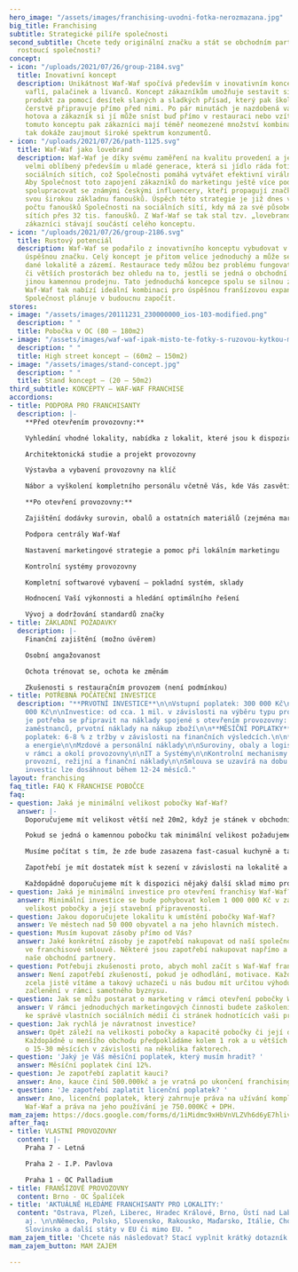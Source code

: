 ```yaml
---
hero_image: "/assets/images/franchising-uvodni-fotka-nerozmazana.jpg"
big_title: Franchising
subtitle: Strategické pilíře společnosti
second_subtitle: Chcete tedy originální značku a stát se obchodním partnerem rychle
  rostoucí společnosti?
concept:
- icon: "/uploads/2021/07/26/group-2184.svg"
  title: Inovativní koncept
  description: Unikátnost Waf-Waf spočívá především v inovativním konceptu přípravy
    vaflí, palačinek a lívanců. Koncept zákazníkům umožňuje sestavit si svůj vlastní
    produkt za pomocí desítek slaných a sladkých přísad, který pak školený personál
    čerstvě připravuje přímo před nimi. Po pár minutách je nazdobená vafle či palačinka
    hotova a zákazník si jí může sníst buď přímo v restauraci nebo vzít s sebou. Díky
    tomuto konceptu pak zákazníci mají téměř neomezené množství kombinací, a Společnost
    tak dokáže zaujmout široké spektrum konzumentů.
- icon: "/uploads/2021/07/26/path-1125.svg"
  title: Waf-Waf jako lovebrand
  description: Waf-Waf je díky svému zaměření na kvalitu provedení a jedinečnému zdobení
    velmi oblíbený především u mladé generace, která si jídlo ráda fotí a sdílí na
    sociálních sítích, což Společnosti pomáhá vytvářet efektivní virální kampaně.
    Aby Společnost toto zapojení zákazníků do marketingu ještě více podpořila, začala
    spolupracovat se známými českými influencery, kteří propagují značku Waf-Waf mezi
    svou širokou základnu fanoušků. Úspěch této strategie je již dnes vidět na velkém
    počtu fanoušků Společnosti na sociálních sítí, kdy má za své působení na sociálních
    sítích přes 32 tis. fanoušků. Z Waf-Waf se tak stal tzv. „lovebrand“, kdy se její
    zákazníci stávají součástí celého konceptu.
- icon: "/uploads/2021/07/26/group-2186.svg"
  title: Rustový potenciál
  description: Waf-Waf se podařilo z inovativního konceptu vybudovat v krátkém čase
    úspěšnou značku. Celý koncept je přitom velice jednoduchý a může se snadno přizpůsobit
    dané lokalitě a zázemí. Restaurace tedy můžou bez problému fungovat v menších
    či větších prostorách bez ohledu na to, jestli se jedná o obchodní centrum nebo
    jinou kamennou prodejnu. Tato jednoduchá koncepce spolu se silnou značkou a know-how
    Waf-Waf tak nabízí ideální kombinaci pro úspěšnou franšízovou expanzi, kterou
    Společnost plánuje v budoucnu započít.
stores:
- image: "/assets/images/20111231_230000000_ios-103-modified.png"
  description: " "
  title: Pobočka v OC (80 – 180m2)
- image: "/assets/images/waf-waf-ipak-misto-te-fotky-s-ruzovou-kytkou-mala-fotka-v-uvodnim-ramecku.jpg"
  description: " "
  title: High street koncept – (60m2 – 150m2)
- image: "/assets/images/stand-concept.jpg"
  description: " "
  title: Stand koncept – (20 – 50m2)
third_subtitle: KONCEPTY – WAF-WAF FRANCHISE
accordions:
- title: PODPORA PRO FRANCHISANTY
  description: |-
    **Před otevřením provozovny:**

    Vyhledání vhodné lokality, nabídka z lokalit, které jsou k dispozici

    Architektonická studie a projekt provozovny

    Výstavba a vybavení provozovny na klíč

    Nábor a vyškolení kompletního personálu včetně Vás, kde Vás zasvětíme do jednotlivých procesů  (provoz, kvalita, marketing, finance, personalistika, kontrola restaurací, věrnostní systém, software aj.)

    **Po otevření provozovny:**

    Zajištění dodávky surovin, obalů a ostatních materiálů (zejména marketingových) včetně technologie a logistiky

    Podpora centrály Waf-Waf

    Nastavení marketingové strategie a pomoc při lokálním marketingu

    Kontrolní systémy provozovny

    Kompletní softwarové vybavení – pokladní systém, sklady

    Hodnocení Vaší výkonnosti a hledání optimálního řešení

    Vývoj a dodržování standardů značky
- title: ZÁKLADNÍ POŽADAVKY
  description: |-
    Finanční zajištění (možno úvěrem)

    Osobní angažovanost

    Ochota trénovat se, ochota ke změnám

    Zkušenosti s restauračním provozem (není podmínkou)
- title: POTŘEBNÁ POČÁTEČNÍ INVESTICE
  description: "**PRVOTNÍ INVESTICE**\n\nVstupní poplatek: 300 000 Kč\n\nKauce: 250
    000 Kč\n\nInvestice: od cca. 1 mil. v závislosti na výběru typu provozu\n\nDále
    je potřeba se připravit na náklady spojené s otevřením provozovny:   \nškolení
    zaměstnanců, prvotní náklady na nákup zboží\n\n**MĚSÍČNÍ POPLATKY**\n\nFranšízový
    poplatek: 6-8 % z tržby v závislosti na finančních výsledcích.\n\n**PROVOZNÍ NÁKLADY**\n\nNájemné
    a energie\n\nMzdové a personální náklady\n\nSuroviny, obaly a logistika\n\nMarketing
    v rámci a okolí provozovny\n\nIT a Systémy\n\nKontrolní mechanismy provozovny\n\nOstatní
    provozní, režijní a finanční náklady\n\nSmlouva se uzavírá na dobu 5 let. Návratnosti
    investic lze dosáhnout během 12-24 měsíců."
layout: franchising
faq_title: FAQ K FRANCHISE POBOČCE
faq:
- question: Jaká je minimální velikost pobočky Waf-Waf?
  answer: |-
    Doporučujeme mít velikost větší než 20m2, když je stánek v obchodním centru.

    Pokud se jedná o kamennou pobočku tak minimální velikost požadujeme mít 80m2.

    Musíme počítat s tím, že zde bude zasazena fast-casual kuchyně a take zásobování či případně sklad.

    Zapotřebí je mít dostatek míst k sezení v závislosti na lokalitě a typu provozu.

    Každopádně doporučujeme mít k dispozici nějaký další sklad mimo provozovnu.
- question: Jaká je minimální investice pro otevření franchisy Waf-Waf?
  answer: Minimální investice se bude pohybovat kolem 1 000 000 Kč v závislosti na
    velikost pobočky a její stavební připravenosti.
- question: Jakou doporučujete lokalitu k umístění pobočky Waf-Waf?
  answer: Ve městech nad 50 000 obyvatel a na jeho hlavních místech.
- question: Musím kupovat zásoby přímo od Vás?
  answer: Jaké konkrétní zásoby je zapotřebí nakupovat od naší společnosti je obsaženo
    ve franchisové smlouvě. Některé jsou zapotřebí nakupovat napřímo a některé přes
    naše obchodní partnery.
- question: Potřebuji zkušenosti proto, abych mohl začít s Waf-Waf franchise?
  answer: Není zapotřebí zkušeností, pokud je odhodlání, motivace. Každopádně zkušenosti,
    zcela jistě vítáme a takový uchazeči u nás budou mít určitou výhodu rychlejšího
    začlenění v rámci samotného byznysu.
- question: Jak se můžu postarat o marketing v rámci otevření pobočky Waf-Waf?
  answer: V rámci jednoduchých marketingových činnosti budete zaškoleni, například
    ke správě vlastních sociálních médií či stránek hodnotících vaši provozovnu.
- question: Jak rychlá je návratnost investice?
  answer: Opět záleží na velikosti pobočky a kapacitě pobočky či její doporučené lokalitě.
    Každopádně u menšího obchodu předpokládáme kolem 1 rok a u větších se můžeme bavit
    o 15-30 měsících v závislosti na několika faktorech.
- question: 'Jaký je Váš měsíční poplatek, který musím hradit? '
  answer: Měsíční poplatek činí 12%.
- question: Je zapotřebí zaplatit kauci?
  answer: Ano, kauce činí 500.000kč a je vratná po ukončení franchisingové smlouvy.
- question: 'Je zapotřebí zaplatit licenční poplatek? '
  answer: Ano, licenční poplatek, který zahrnuje práva na užívání kompletního brandu
    Waf-Waf a práva na jeho používání je 750.000Kč + DPH.
mam_zajem: https://docs.google.com/forms/d/1iMidmc9xHbVnVLZVh6d6yE7hliv2U6I_DqN5lSW_3vI/prefill
after_faq:
- title: VLASTNÍ PROVOZOVNY
  content: |-
    Praha 7 - Letná

    Praha 2 - I.P. Pavlova

    Praha 1 - OC Palladium
- title: FRANŠÍZOVÉ PROVOZOVNY
  content: Brno - OC Špalíček
- title: 'AKTUÁLNĚ HLEDÁME FRANCHISANTY PRO LOKALITY:'
  content: "Ostrava, Plzeň, Liberec, Hradec Králové, Brno, Ústí nad Labem, České Budějovice
    aj. \n\nNěmecko, Polsko, Slovensko, Rakousko, Maďarsko, Itálie, Chorvatsko, Srbsko,
    Slovinsko a další státy v EU či mimo EU. "
mam_zajem_title: 'Chcete nás následovat? Stací vyplnit krátký dotazník:'
mam_zajem_button: MAM ZAJEM

---
```

